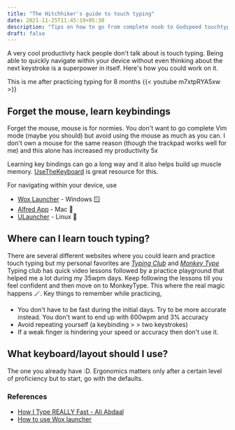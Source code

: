 ```yaml
---
title: "The Hitchhiker's guide to touch typing"
date: 2021-11-25T11:45:19+05:30
description: "Tips on how to go from complete noob to Godspeed touchtyper ⚡"
draft: false
---
```

A very cool productivty hack people don't talk about is touch typing. Being able to quickly navigate within your device without even thinking about the next keystroke is a superpower in itself. Here's how you could work on it.

This is me after practicing typing for 8 months
{{< youtube m7xtpRYA5xw >}}





## Forget the mouse, learn keybindings
Forget the mouse, mouse is for normies. You don't want to go complete Vim mode (maybe you should) but avoid using the mouse as much as you can. I don't own a mouse for the same reason (though the trackpad works well for me) and this alone has increased my productivity 5x

Learning key bindings can go a long way and it also helps build up muscle memory.
[UseTheKeyboard](https://usethekeyboard.com/) is great resource for this.

For navigating within your device, use
- [Wox Launcher](http://www.wox.one/) - Windows 🪟
- [Alfred App](https://www.alfredapp.com/) - Mac 🍎
- [ULauncher](https://ulauncher.io/) - Linux 🐧

## Where can I learn touch typing?
There are several different websites where you could learn and practice touch typing but my personal favorites are *[Typing Club](https://www.typingclub.com/)* and *[Monkey Type](https://www.monkeytype.com/)*
Typing club has quick video lessons followed by a practice playground that helped me a lot during my 35wpm days. Keep following the lessons till you feel confident and then move on to MonkeyType. This where the real magic happens 🪄. 
Key things to remember while practicing,
- You don't have to be fast during the initial days. Try to be more accurate instead. You don't want to end up with 600wpm and 3% accuracy
- Avoid repeating yourself (a keybinding > > two keystrokes)
- If a weak finger is hindering your speed or accuracy then don't use it.

## What keyboard/layout should I use?
The one you already have :D. Ergonomics matters only after a certain level of proficiency but to start, go with the defaults.



### References
- [How I Type REALLY Fast - Ali Abdaal](https://www.youtube.com/watch?v=1ArVtCQqQRE)
- [How to use Wox launcher](https://youtu.be/1T9DtEdN7n4?t=153)

